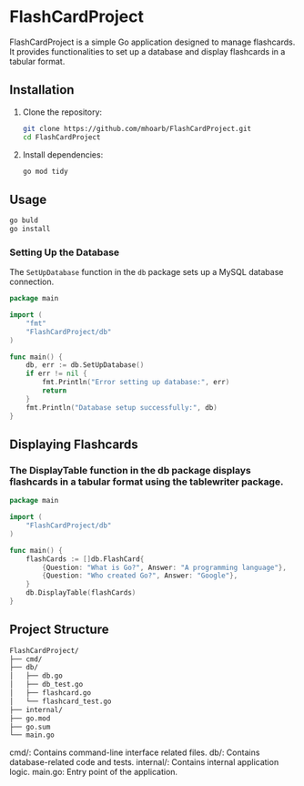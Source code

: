 # FlashCardProject

FlashCardProject is a simple Go application designed to manage flashcards. It provides functionalities to set up a database and display flashcards in a tabular format.


## Installation

1. Clone the repository:
    ```bash
    git clone https://github.com/mhoarb/FlashCardProject.git
    cd FlashCardProject
    ```

2. Install dependencies:
    ```bash
    go mod tidy
    ```

## Usage
 ```bash
go buld
go install
```

### Setting Up the Database

The `SetUpDatabase` function in the `db` package sets up a MySQL database connection.

```go
package main

import (
    "fmt"
    "FlashCardProject/db"
)

func main() {
    db, err := db.SetUpDatabase()
    if err != nil {
        fmt.Println("Error setting up database:", err)
        return
    }
    fmt.Println("Database setup successfully:", db)
}
```
## Displaying Flashcards

### The DisplayTable function in the db package displays flashcards in a tabular format using the tablewriter package.
```go
package main

import (
    "FlashCardProject/db"
)

func main() {
    flashCards := []db.FlashCard{
        {Question: "What is Go?", Answer: "A programming language"},
        {Question: "Who created Go?", Answer: "Google"},
    }
    db.DisplayTable(flashCards)
}
```
## Project Structure
```bash
FlashCardProject/
├── cmd/
├── db/
│   ├── db.go
│   ├── db_test.go
│   ├── flashcard.go
│   └── flashcard_test.go
├── internal/
├── go.mod
├── go.sum
└── main.go
```
 cmd/: Contains command-line interface related files.
 db/: Contains database-related code and tests.
 internal/: Contains internal application logic.
 main.go: Entry point of the application.



